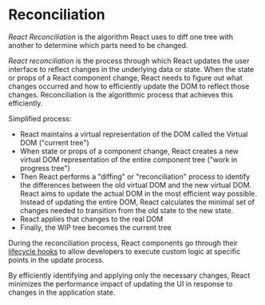 # Reconciliation

_React Reconciliation_ is the algorithm React uses to diff one tree with another to determine which parts need to be changed.

_React reconciliation_ is the process through which React updates the user interface to reflect changes in the underlying data or state. When the state or props of a React component change, React needs to figure out what changes occurred and how to efficiently update the DOM to reflect those changes. Reconciliation is the algorithmic process that achieves this efficiently.

Simplified process: 

- React maintains a virtual representation of the DOM called the Virtual DOM ("current tree")
- When state or props of a component change, React creates a new virtual DOM representation of the entire component tree ("work in progress tree")
- Then React performs a "diffing" or "reconciliation" process to identify the differences between the old virtual DOM and the new virtual DOM. React aims to update the actual DOM in the most efficient way possible. Instead of updating the entire DOM, React calculates the minimal set of changes needed to transition from the old state to the new state.
- React applies that changes to the real DOM
- Finally, the WIP tree becomes the current tree

During the reconciliation process, React components go through their [lifecycle hooks](./component-lifecycle.md) to allow developers to execute custom logic at specific points in the update process.

By efficiently identifying and applying only the necessary changes, React minimizes the performance impact of updating the UI in response to changes in the application state.
